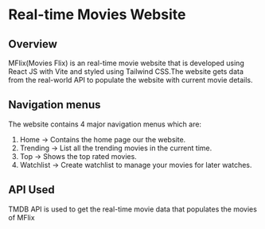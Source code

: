 # Real-time Movies Website

## Overview
MFlix(Movies Flix) is an real-time movie website that is developed using React JS with Vite and styled using Tailwind CSS.The website gets data from the real-world API to populate the website with current movie details.

## Navigation menus
The website contains 4 major navigation menus which are:
1. Home -> Contains the home page our the website.
2. Trending -> List all the trending movies in the current time.
3. Top -> Shows the top rated movies.
4. Watchlist -> Create watchlist to manage your movies for later watches.

## API Used
TMDB API is used to get the real-time movie data that populates the movies of MFlix
